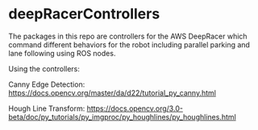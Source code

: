 # deepRacerControllers

The packages in this repo are controllers for the AWS DeepRacer which command different behaviors for the robot including parallel parking and lane following using ROS nodes.

Using the controllers:


Canny Edge Detection:
https://docs.opencv.org/master/da/d22/tutorial_py_canny.html

Hough Line Transform:
https://docs.opencv.org/3.0-beta/doc/py_tutorials/py_imgproc/py_houghlines/py_houghlines.html
